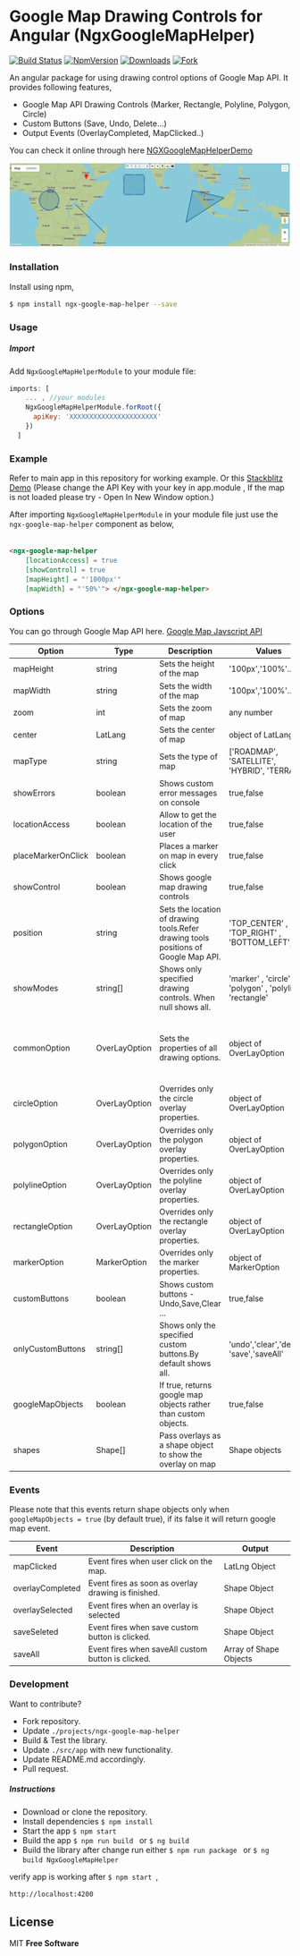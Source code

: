 # Google Map Drawing Controls for Angular (NgxGoogleMapHelper)

[![Build Status](https://travis-ci.org/imanshu15/ngx-google-map-helper.svg?branch=master)](https://travis-ci.org/imanshu15/ngx-google-map-helper) [![NpmVersion](https://img.shields.io/npm/v/ngx-google-map-helper.svg)](https://www.npmjs.com/package/ngx-google-map-helper) [![Downloads](https://img.shields.io/npm/dt/ngx-google-map-helper.svg)](https://www.npmjs.com/package/ngx-google-map-helper) [![Fork](https://img.shields.io/github/forks/imanshu15/ngx-google-map-helper.svg?label=Forks&style=social)](https://github.com/imanshu15/ngx-google-map-helper)

An angular package for using drawing control options of Google Map API. It provides following features,

  - Google Map API Drawing Controls (Marker, Rectangle, Polyline, Polygon, Circle)
  - Custom Buttons (Save, Undo, Delete...)
  - Output Events (OverlayCompleted, MapClicked..)

You can check it online through here [NGXGoogleMapHelperDemo](https://imanshu15.github.io/ngx-google-map-helper/)

![](assets/map-helper.png)

### Installation

Install using npm,
```sh
$ npm install ngx-google-map-helper --save
```

### Usage

##### Import

Add ```NgxGoogleMapHelperModule``` to your module file:

```javascript
imports: [
    ... , //your modules
    NgxGoogleMapHelperModule.forRoot({
      apiKey: 'XXXXXXXXXXXXXXXXXXXXXX'
    })
  ]
```

### Example

Refer to main app in this repository for working example.
Or this [Stackblitz Demo](https://stackblitz.com/edit/ngx-google-map-helper-demo) (Please change the API Key with your key in app.module ,
If the map is not loaded please try - Open In New Window option.)

After importing ```NgxGoogleMapHelperModule``` in your module file just use the ```ngx-google-map-helper``` component as below,
```html

<ngx-google-map-helper 
    [locationAccess] = true 
    [showControl] = true 
    [mapHeight] = "'1000px'" 
    [mapWidth] = "'50%'"> </ngx-google-map-helper>

```

### Options

You can go through Google Map API here. [Google Map Javscript API](https://developers.google.com/maps/documentation/javascript/overlays)

| Option | Type | Description                     | Values | Default |
|--------------------|---------------|-------------------------------------------------------------------------------------|------------------------------------------------------------|---------------------------------------------------------------------------------------------------------------------------------------|
| mapHeight | string | Sets the height of the map | '100px','100%'... | '500px' |
| mapWidth | string | Sets the width of the map | '100px','100%'... | '100%' |
| zoom | int | Sets the zoom of map | any number | 10 |
| center | LatLang | Sets the center of map | object of LatLang | {lat: -34.397, lng: 150.644} |
| mapType | string | Sets the type of map | ['ROADMAP', 'SATELLITE',  'HYBRID', 'TERRAIN'] | 'ROADMAP' |
| showErrors | boolean | Shows custom error messages on console | true,false | true |
| locationAccess | boolean | Allow to get the location of the user | true,false | true |
| placeMarkerOnClick | boolean | Places a marker on map in every click | true,false | false |
| showControl | boolean | Shows google map drawing controls | true,false | true |
| position | string | Sets the location of drawing tools.Refer drawing tools positions of Google Map API. | 'TOP_CENTER' , 'TOP_RIGHT' , 'BOTTOM_LEFT',... | 'TOP_CENTER' |
| showModes | string[] | Shows only specified drawing controls. When null shows all. | 'marker' , 'circle' , 'polygon' , 'polyline' , 'rectangle' | All |
| commonOption | OverLayOption | Sets the properties of all drawing options. | object of OverLayOption | {fillColor:'#005696' ,fillOpacity:0.2, strokeColor:'#005696' ,strokeWeight:3, clickable:true, editable:true, draggable:true,zIndex:1} |
| circleOption | OverLayOption | Overrides only the circle overlay properties. | object of OverLayOption | same as common option default |
| polygonOption | OverLayOption | Overrides only the polygon overlay properties. | object of OverLayOption | same as common option default |
| polylineOption | OverLayOption | Overrides only the polyline overlay properties. | object of OverLayOption | same as common option default |
| rectangleOption | OverLayOption | Overrides only the rectangle overlay properties. | object of OverLayOption | same as common option default |
| markerOption | MarkerOption | Overrides only the marker properties. | object of MarkerOption | {animation: 'DROP',draggable: true,title: '',icon: null} |
| customButtons | boolean | Shows custom buttons - Undo,Save,Clear ... | true,false | true |
| onlyCustomButtons | string[] | Shows only the specified custom buttons.By default shows all. | 'undo','clear','delete', 'save','saveAll' | All |
| googleMapObjects | boolean | If true, returns google map objects rather than custom objects. | true,false | false |
| shapes | Shape[] | Pass overlays as a shape object to show the overlay on map | Shape objects | [] |

### Events

Please note that this events return shape objects only when ```googleMapObjects = true``` (by default true), if its false it will return google map event.

| Event | Description | Output |
|------------------|-----------------------------------------------------|------------------------|
| mapClicked | Event fires when user click on the map. | LatLng Object |
| overlayCompleted | Event fires as soon as overlay drawing is finished. | Shape Object |
| overlaySelected | Event fires when an overlay is selected | Shape Object |
| saveSeleted | Event fires when save custom button is clicked. | Shape Object |
| saveAll | Event fires when saveAll custom button is clicked. | Array of Shape Objects |

### Development

Want to contribute?
- Fork repository.
- Update ```./projects/ngx-google-map-helper```
- Build & Test the library.
- Update ```./src/app``` with new functionality.
- Update README.md accordingly.
- Pull request.

##### Instructions
- Download or clone the repository.
- Install dependencies ```$ npm install ```
- Start the app  ```$ npm start ```
- Build the app ```$ npm run build ``` or ```$ ng build ```
- Build the library after change run either ```$ npm run package ``` or ```$ ng build NgxGoogleMapHelper ``` 

verify app is working after ```$ npm start ```, 
```sh
http://localhost:4200
```


License
----
MIT
**Free Software**


 
